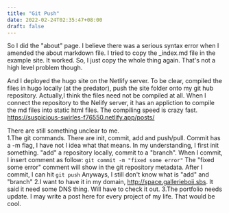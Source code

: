 ```yaml
---
title: "Git Push"
date: 2022-02-24T02:35:47+08:00
draft: false 
---
```

So I did the "about" page.  I believe there was a serious syntax error when I amended the about markdown file. I tried to copy the _index.md file in the example site.  It worked.  So, I just copy the whole thing again.  That's not a high level problem though.

And I deployed the hugo site on the Netlify server.  To be clear, compiled the files in hugo locally (at the predator), push the site folder onto my git hub repository. Actually,I think the files need not be compiled at all.  When I connect the repository to the Nelify server, it has an appliction to compile the md files into static html files.  The compiling speed is crazy fast. 
https://suspicious-swirles-f76550.netlify.app/posts/

There are still something unclear to me.  
1.The git commands.  There are init, commit, add and push/pull.  Commit has a -m flag, I have not I idea what that means. In my understanding, I first init something.  "add" a repository locally, commit to a "branch".  When I commit, I insert comment as follow:
`git commit -m "fixed some error"`
The "fixed some error" comment will show in the git repository metadata. 
After I commit, I can hit `git push`
Anyways, I still don't know what is "add" and "branch"
2.I want to have it in my domain, http://space.gallerieboii.sbs. It said it need some DNS thing. Will have to check it out.
3.The portfolio needs update.  I may write a post here for every project of my life.  That would be cool.


